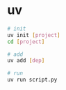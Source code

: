 # uv

```bash
# init
uv init [project]
cd [project]

# add
uv add [dep]

# run
uv run script.py
```
